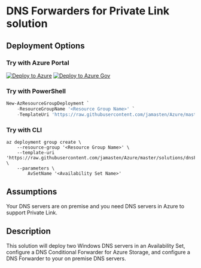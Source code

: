 # DNS Forwarders for Private Link solution

## Deployment Options

### Try with Azure Portal

[![Deploy to Azure](https://aka.ms/deploytoazurebutton)](https://portal.azure.com/#create/Microsoft.Template/uri/https%3A%2F%2Fraw.githubusercontent.com%2Fjamasten%2FAzure%2Fmaster%2Fsolutions%2FdnsForwarders%2Ftemplate.json)
[![Deploy to Azure Gov](https://aka.ms/deploytoazuregovbutton)](https%3A%2F%2Fraw.githubusercontent.com%2Fjamasten%2FAzure%2Fmaster%2Fsolutions%2FdnsForwarders%2Ftemplate.json)

### Try with PowerShell

````powershell
New-AzResourceGroupDeployment `
    -ResourceGroupName '<Resource Group Name>' `
    -TemplateUri 'https://raw.githubusercontent.com/jamasten/Azure/master/solutions/dnsForwarders/template.json'
````

### Try with CLI

````cli
az deployment group create \
    --resource-group '<Resource Group Name>' \
    --template-uri 'https://raw.githubusercontent.com/jamasten/Azure/master/solutions/dnsForwarders/template.json' \
    --parameters \
        AvSetName '<Availability Set Name>'
````

## Assumptions

Your DNS servers are on premise and you need DNS servers in Azure to support Private Link.

## Description

This solution will deploy two Windows DNS servers in an Availability Set, configure a DNS Conditional Forwarder for Azure Storage, and configure a DNS Forwarder to your on premise DNS servers.
